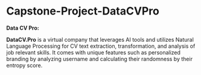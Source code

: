 # Capstone-Project-DataCVPro

**Data CV Pro:**

**DataCV.Pro** is a virtual company that leverages AI tools and utilizes Natural Language Processing for CV text extraction, transformation, and analysis of job relevant skills. It comes with unique features such as personalized branding by analyzing username and calculating their randomness by their entropy score.
